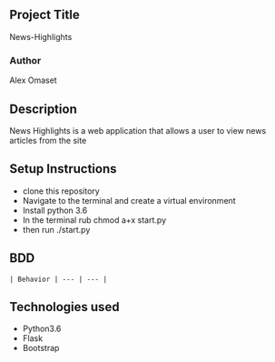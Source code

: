 ## Project Title
News-Highlights

### Author
Alex Omaset

## Description 
News Highlights is a web application that allows a user to view news articles from the site 

## Setup Instructions 
* clone this repository 
* Navigate to the terminal and create a virtual environment
* Install python 3.6
* In the terminal rub chmod a+x start.py
* then run ./start.py

## BDD
    | Behavior | --- | --- |

## Technologies used
* Python3.6
* Flask
* Bootstrap